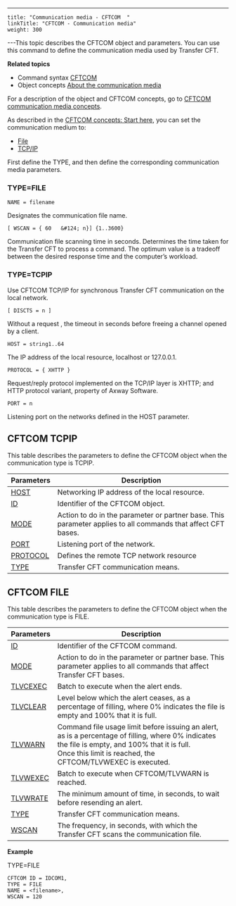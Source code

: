 ---
    title: "Communication media - CFTCOM  "
    linkTitle: "CFTCOM - Communication media"
    weight: 300
---This topic describes the CFTCOM object and parameters. You can use this
command to define the communication media used by Transfer CFT.

****Related
topics****

- Command syntax
    [CFTCOM](../../../command_summary#CFTCOM)
- Object concepts
    [About the
    communication media](../../../../admin_intro/admin_config_commands/communication_media_concepts)

For a description of the object and CFTCOM concepts, go to [CFTCOM
communication media concepts](../../../../admin_intro/admin_config_commands/communication_media_concepts).

As described in the [CFTCOM
concepts: Start here](../../../../admin_intro/admin_config_commands/communication_media_concepts), you can set the communication medium to:

- [File](#TYPE=FILE)
- [TCP/IP](#TYPE=TCPIP)

First define the TYPE, and then define the corresponding communication media parameters.

<span id="TYPE=FILE"></span>

### TYPE=FILE

`NAME = filename`

Designates the communication file name.  

`[ WSCAN = { 60   &#124; n}] {1..3600}`

Communication file scanning time in seconds. Determines the time taken for the Transfer CFT
to process a command. The optimum value is a tradeoff between the desired
response time and the computer’s workload.

<span id="TYPE=TCPIP"></span>

### TYPE=TCPIP

Use CFTCOM TCP/IP for synchronous Transfer CFT communication on the local network.

`[ DISCTS = n ]`

Without a request , the timeout in seconds before
freeing a channel opened by a client.

`HOST = string1..64`

The IP address of the local resource, localhost or 127.0.0.1.

`PROTOCOL = { XHTTP }`

Request/reply protocol implemented on the TCP/IP layer is XHTTP; and HTTP protocol
variant, property of Axway Software.

`PORT = n`

Listening port on the networks defined in the HOST
parameter.

<span id="Defining_CFTCOM_TCPIP"></span>

## CFTCOM TCPIP

This table describes the parameters to define the CFTCOM object when the communication
type is TCPIP.


| Parameters  | Description  |
| --- | --- |
| [HOST](../../../command_summary/parameter_intro/host) | Networking IP address of the local resource. |
| [ID](../../../command_summary/parameter_intro/id)  | Identifier of the CFTCOM object. |
| [MODE](../../../command_summary/parameter_intro/mode) | Action to do in the parameter or partner base. This parameter applies to all commands that affect CFT bases. |
| [PORT](../../../command_summary/parameter_intro/port) | Listening port of the network. |
| [PROTOCOL](../../../command_summary/parameter_intro/protocol) | Defines the remote TCP network resource |
| [TYPE](../../../command_summary/parameter_intro/type) | Transfer CFT communication means. |


<span id="Defining_CFTCOM_FILE"></span>

## CFTCOM FILE

This table describes the parameters to define the CFTCOM object when the communication
type is FILE.


| Parameters  | Description  |
| --- | --- |
| [ID](../../../command_summary/parameter_intro/id)  | Identifier of the CFTCOM command. |
| [MODE](../../../command_summary/parameter_intro/mode) | Action to do in the parameter or partner base. This parameter applies to all commands that affect Transfer CFT bases. |
| [TLVCEXEC](../../../command_summary/parameter_intro/tlvcexec)  | Batch to execute when the alert ends.  |
| [TLVCLEAR](../../../command_summary/parameter_intro/tlvclear)  | Level below which the alert ceases, as a percentage of filling, where 0% indicates the file is empty and 100% that it is full. |
| [TLVWARN](../../../command_summary/parameter_intro/tlvwarn)  | Command file usage limit before issuing an alert, as is a percentage of filling, where 0% indicates the file is empty, and 100% that it is full.<br/> Once this limit is reached, the CFTCOM/TLVWEXEC is executed. |
| [TLVWEXEC](../../../command_summary/parameter_intro/tlvwexec)  | Batch to execute when CFTCOM/TLVWARN is reached.  |
| [TLVWRATE](../../../command_summary/parameter_intro/tlvwrate)  | The minimum amount of time, in seconds, to wait before resending an alert.  |
| [TYPE](../../../command_summary/parameter_intro/type)  | Transfer CFT communication means. |
| [WSCAN](../../../command_summary/parameter_intro/wscan) | The frequency, in seconds, with which the Transfer CFT scans the communication file. |


****Example****

TYPE=FILE

```
CFTCOM ID = IDCOM1,
TYPE = FILE
NAME = <filename>,
WSCAN = 120
```
